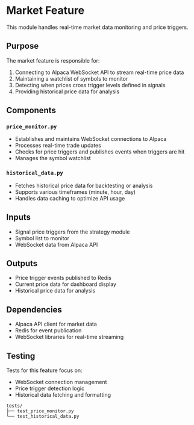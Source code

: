 # Market Feature

This module handles real-time market data monitoring and price triggers.

## Purpose

The market feature is responsible for:

1. Connecting to Alpaca WebSocket API to stream real-time price data
2. Maintaining a watchlist of symbols to monitor
3. Detecting when prices cross trigger levels defined in signals
4. Providing historical price data for analysis

## Components

### `price_monitor.py`

- Establishes and maintains WebSocket connections to Alpaca
- Processes real-time trade updates
- Checks for price triggers and publishes events when triggers are hit
- Manages the symbol watchlist

### `historical_data.py`

- Fetches historical price data for backtesting or analysis
- Supports various timeframes (minute, hour, day)
- Handles data caching to optimize API usage

## Inputs

- Signal price triggers from the strategy module
- Symbol list to monitor
- WebSocket data from Alpaca API

## Outputs

- Price trigger events published to Redis
- Current price data for dashboard display
- Historical price data for analysis

## Dependencies

- Alpaca API client for market data
- Redis for event publication
- WebSocket libraries for real-time streaming

## Testing

Tests for this feature focus on:
- WebSocket connection management
- Price trigger detection logic
- Historical data fetching and formatting

```
tests/
├── test_price_monitor.py
└── test_historical_data.py
```